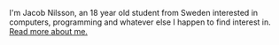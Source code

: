 I'm Jacob Nilsson, an 18 year old student from Sweden interested in computers, programming and whatever else I happen to find interest in.
[Read more about me.](https://jacobnilsson.com)
